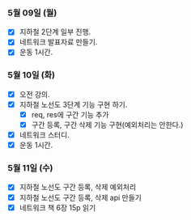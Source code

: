 ### 5월 09일 (월)
- [x] 지하철 2단계 일부 진행. 
- [x] 네트워크 발표자료 만들기. 
- [x] 운동 1시간.

### 5월 10일 (화)
- [x] 오전 강의.
- [x] 지하철 노선도 3단계 기능 구현 하기.
  -[x] req, res에 구간 기능 추가
  -[x] 구간 등록, 구간 삭제 기능 구현(예외처리는 안한다.)
- [x] 네트워크 스터디.
- [x] 운동 1시간.

### 5월 11일 (수)
- [x] 지하철 노선도 구간 등록, 삭제 예외처리 
- [x] 지하철 노선도 구간 등록, 삭제 api 만들기 
- [x] 네트워크 책 6장 15p 읽기
